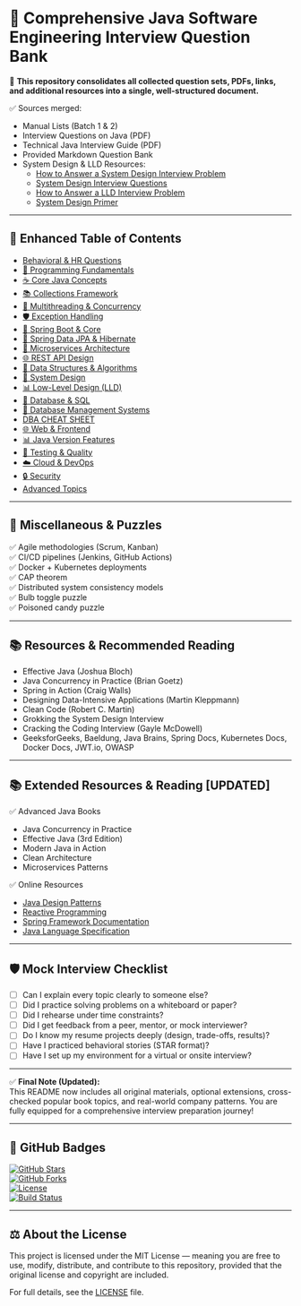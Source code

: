 # 📘 Comprehensive Java Software Engineering Interview Question Bank

🎯 **This repository consolidates all collected question sets, PDFs, links, and additional resources into a single, well-structured document.**

✅ Sources merged:
- Manual Lists (Batch 1 & 2)
- Interview Questions on Java (PDF)
- Technical Java Interview Guide (PDF)
- Provided Markdown Question Bank
- System Design & LLD Resources:
  - [How to Answer a System Design Interview Problem](https://blog.algomaster.io/p/how-to-answer-a-system-design-interview-problem)
  - [System Design Interview Questions](https://www.educative.io/blog/system-design-interview-questions)
  - [How to Answer a LLD Interview Problem](https://blog.algomaster.io/p/how-to-answer-a-lld-interview-problem)
  - [System Design Primer](https://github.com/donnemartin/system-design-primer)

---

## 📑 Enhanced Table of Contents

- [ Behavioral & HR Questions](https://github.com/sams52s/Coding-Interview-Preparation-Plan/blob/main/Question%20Bank/behavioral.md)
- [🧠 Programming Fundamentals](https://github.com/sams52s/Coding-Interview-Preparation-Plan/blob/main/Question%20Bank/programming-fundamentals.md)
- [☕ Core Java Concepts](https://github.com/sams52s/Coding-Interview-Preparation-Plan/blob/main/Question%20Bank/core-java.md)
- [📚 Collections Framework](https://github.com/sams52s/Coding-Interview-Preparation-Plan/blob/main/Java%20%26%20Spring%20Interview%20Preparation/JAVA/Java%20Collections%20Framework/17_Interview_Questions_and_Answers.md)
- [🧵 Multithreading & Concurrency](https://github.com/sams52s/Coding-Interview-Preparation-Plan/blob/main/Question%20Bank/multithreading.md)
- [🛡 Exception Handling](https://github.com/sams52s/Coding-Interview-Preparation-Plan/blob/main/Java%20%26%20Spring%20Interview%20Preparation/JAVA/Exception%20Handling.md)
- [🌿 Spring Boot & Core](https://github.com/sams52s/Coding-Interview-Preparation-Plan/blob/main/Question%20Bank/spring-boot.md)
- [📖 Spring Data JPA & Hibernate](https://github.com/sams52s/Coding-Interview-Preparation-Plan/blob/main/Question%20Bank/spring-data-JPA-&-Hibernate.md)
- [🧩 Microservices Architecture](https://github.com/sams52s/Coding-Interview-Preparation-Plan/blob/main/Question%20Bank/microservices.md)
- [🌐 REST API Design](https://github.com/sams52s/Coding-Interview-Preparation-Plan/blob/main/Question%20Bank/rest-api.md)
- [🧩 Data Structures & Algorithms](https://github.com/sams52s/Coding-Interview-Preparation-Plan/blob/main/Question%20Bank/dsa.md)
- [🧱 System Design](https://github.com/sams52s/Coding-Interview-Preparation-Plan/blob/main/Question%20Bank/system-design.md)
- [📊 Low-Level Design (LLD)](https://github.com/sams52s/Coding-Interview-Preparation-Plan/blob/main/Question%20Bank/lld.md)
- [💾 Database & SQL](https://github.com/sams52s/Coding-Interview-Preparation-Plan/blob/main/Question%20Bank/database-sql.md)
- [💾 Database Management Systems](https://github.com/sams52s/Coding-Interview-Preparation-Plan/blob/main/Question%20Bank/Database%20Management.md)
- [ DBA CHEAT SHEET](https://github.com/sams52s/Coding-Interview-Preparation-Plan/blob/main/DBA_CHEAT_SHEET.md)
- [🌐 Web & Frontend](https://github.com/sams52s/Coding-Interview-Preparation-Plan/blob/main/Question%20Bank/web-frontend.md)
- [📊 Java Version Features](https://github.com/sams52s/Coding-Interview-Preparation-Plan/tree/main/Java%20%26%20Spring%20Interview%20Preparation/JAVA/Java%20History%2C%20Features%2C%20and%20Evolution)
- [🧪 Testing & Quality](https://github.com/sams52s/Coding-Interview-Preparation-Plan/blob/main/Question%20Bank/testing-quality.md)
- [☁️ Cloud & DevOps](https://github.com/sams52s/Coding-Interview-Preparation-Plan/blob/main/Question%20Bank/cloud-devops.md)
- [🔒 Security](https://github.com/sams52s/Coding-Interview-Preparation-Plan/blob/main/Question%20Bank/security.md)
- [ Advanced Topics](https://github.com/sams52s/Coding-Interview-Preparation-Plan/blob/main/Question%20Bank/advanced-topics.md)

---

## 🧪 Miscellaneous & Puzzles

✅ Agile methodologies (Scrum, Kanban)  
✅ CI/CD pipelines (Jenkins, GitHub Actions)  
✅ Docker + Kubernetes deployments  
✅ CAP theorem  
✅ Distributed system consistency models  
✅ Bulb toggle puzzle  
✅ Poisoned candy puzzle

---

## 📚 Resources & Recommended Reading

- Effective Java (Joshua Bloch)  
- Java Concurrency in Practice (Brian Goetz)  
- Spring in Action (Craig Walls)  
- Designing Data-Intensive Applications (Martin Kleppmann)  
- Clean Code (Robert C. Martin)  
- Grokking the System Design Interview  
- Cracking the Coding Interview (Gayle McDowell)  
- GeeksforGeeks, Baeldung, Java Brains, Spring Docs, Kubernetes Docs, Docker Docs, JWT.io, OWASP

---

## 📚 Extended Resources & Reading [UPDATED]

✅ Advanced Java Books  
- Java Concurrency in Practice  
- Effective Java (3rd Edition)  
- Modern Java in Action  
- Clean Architecture  
- Microservices Patterns  

✅ Online Resources  
- [Java Design Patterns](https://java-design-patterns.com/)  
- [Reactive Programming](https://projectreactor.io/docs/core/release/reference/)  
- [Spring Framework Documentation](https://docs.spring.io/spring-framework/reference/)  
- [Java Language Specification](https://docs.oracle.com/javase/specs/)

---

## 🛡 Mock Interview Checklist

- [ ] Can I explain every topic clearly to someone else?  
- [ ] Did I practice solving problems on a whiteboard or paper?  
- [ ] Did I rehearse under time constraints?  
- [ ] Did I get feedback from a peer, mentor, or mock interviewer?  
- [ ] Do I know my resume projects deeply (design, trade-offs, results)?  
- [ ] Have I practiced behavioral stories (STAR format)?  
- [ ] Have I set up my environment for a virtual or onsite interview?

---

✅ **Final Note (Updated):**  
This README now includes all original materials, optional extensions, cross-checked popular book topics, and real-world company patterns. You are fully equipped for a comprehensive interview preparation journey!

---

## 🌟 GitHub Badges


[![GitHub Stars](https://img.shields.io/github/stars/sams52s/Coding-Interview-Preparation-Plan.svg)](https://github.com/sams52s/Coding-Interview-Preparation-Plan/stargazers)  
[![GitHub Forks](https://img.shields.io/github/forks/sams52s/Coding-Interview-Preparation-Plan.svg)](https://github.com/sams52s/Coding-Interview-Preparation-Plan/network)  
[![License](https://img.shields.io/badge/License-MIT-yellow.svg)](https://opensource.org/licenses/MIT)  
[![Build Status](https://img.shields.io/github/actions/workflow/status/sams52s/Coding-Interview-Preparation-Plan/ci.yml?branch=main)](https://github.com/sams52s/Coding-Interview-Preparation-Plan/actions)

---

## ⚖️ About the License

This project is licensed under the MIT License — meaning you are free to use, modify, distribute, and contribute to this repository, provided that the original license and copyright are included.

For full details, see the [LICENSE](LICENSE) file.

